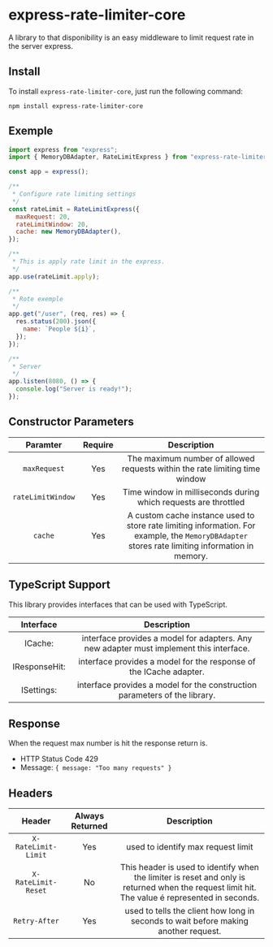 # express-rate-limiter-core

A library to that disponibility is an easy middleware to limit request rate in the server express.

## Install

To install `express-rate-limiter-core`, just run the following command:

```shell
npm install express-rate-limiter-core
```

## Exemple

```javascript
import express from "express";
import { MemoryDBAdapter, RateLimitExpress } from "express-rate-limiter-core";

const app = express();

/**
 * Configure rate limiting settings
 */
const rateLimit = RateLimitExpress({
  maxRequest: 20,
  rateLimitWindow: 20,
  cache: new MemoryDBAdapter(),
});

/**
 * This is apply rate limit in the express.
 */
app.use(rateLimit.apply);

/**
 * Rote exemple
 */
app.get("/user", (req, res) => {
  res.status(200).json({
    name: `People ${i}`,
  });
});

/**
 * Server
 */
app.listen(8080, () => {
  console.log("Server is ready!");
});
```

## Constructor Parameters

|     Paramter      | Require |                                                                   Description                                                                   |
| :---------------: | :-----: | :---------------------------------------------------------------------------------------------------------------------------------------------: |
|   `maxRequest`    |   Yes   |                                   The maximum number of allowed requests within the rate limiting time window                                   |
| `rateLimitWindow` |   Yes   |                                         Time window in milliseconds during which requests are throttled                                         |
|      `cache`      |   Yes   | A custom cache instance used to store rate limiting information. For example, the `MemoryDBAdapter` stores rate limiting information in memory. |

## TypeScript Support

This library provides interfaces that can be used with TypeScript.

|   Interface   |                                       Description                                       |
| :-----------: | :-------------------------------------------------------------------------------------: |
|    ICache:    | interface provides a model for adapters. Any new adapter must implement this interface. |
| IResponseHit: |           interface provides a model for the response of the ICache adapter.            |
|  ISettings:   |       interface provides a model for the construction parameters of the library.        |

## Response

When the request max number is hit the response return is.

- HTTP Status Code 429
- Message: `{ message: "Too many requests" }`

## Headers

|       Header        | Always Returned |                                                                  Description                                                                   |
| :-----------------: | :-------------: | :--------------------------------------------------------------------------------------------------------------------------------------------: |
| `X-RateLimit-Limit` |       Yes       |                                                       used to identify max request limit                                                       |
| `X-RateLimit-Reset` |       No        | This header is used to identify when the limiter is reset and only is returned when the request limit hit. The value é represented in seconds. |
|    `Retry-After`    |       Yes       |                              used to tells the client how long in seconds to wait before making another request.                               |
